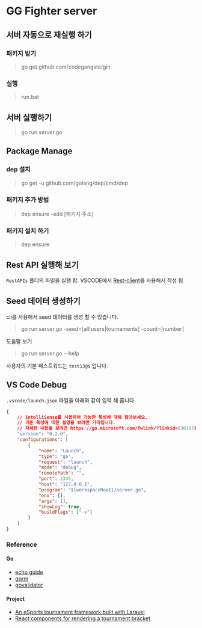 # GG Fighter server

## 서버 자동으로 재실행 하기
### 패키지 받기
> go get github.com/codegangsta/gin
### 실행 
> run.bat

## 서버 실행하기
> go run server.go

## Package Manage
### dep 설치
> go get -u github.com/golang/dep/cmd/dep

### 패키지 추가 방법
> dep ensure -add [패키지 주소]

### 패키지 설치 하기
> dep ensure 

## Rest API 실행해 보기
`RestAPIs` 폴더의 파일을 실행 함.
VSCODE에서 [Rest-client](https://marketplace.visualstudio.com/items?itemName=humao.rest-client)를 사용해서 작성 됨

## Seed 데이터 생성하기
cli를 사용해서 seed 데이터를 생성 할 수 있습니다.
> go run server.go -seed=[all|users|tournaments] -count=[number]

도움말 보기
> go run server.go --help

사용자의 기본 패스트워드는 `test13@$` 입니다.



## VS Code Debug

`.vscode/launch.json` 파일을 아래와 같이 입력 해 줍니다.

```json
{
    // IntelliSense를 사용하여 가능한 특성에 대해 알아보세요.
    // 기존 특성에 대한 설명을 보려면 가리킵니다.
    // 자세한 내용을 보려면 https://go.microsoft.com/fwlink/?linkid=830387을(를) 방문하세요.
    "version": "0.2.0",
    "configurations": [
        {
            "name": "Launch",
            "type": "go",
            "request": "launch",
            "mode": "debug",
            "remotePath": "",
            "port": 2345,
            "host": "127.0.0.1",
            "program": "${workspaceRoot}/server.go",
            "env": {},
            "args": [],
            "showLog": true,
            "buildFlags": ["-v"]
        }
    ]
}
```



### Reference
#### Go
- [echo guide](https://echo.labstack.com/guide)
- [gorm](http://gorm.io/docs/)
- [govalidator](https://github.com/asaskevich/govalidator)

#### Project
- [An eSports tournament framework built with Laravel](https://github.com/g33kidd/bracket)
- [React components for rendering a tournament bracket](https://github.com/moodysalem/react-tournament-bracket)